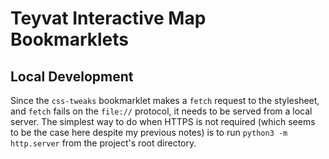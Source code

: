 # Teyvat Interactive Map Bookmarklets

## Local Development
Since the `css-tweaks` bookmarklet makes a `fetch` request to the stylesheet,
and `fetch` fails on the `file://` protocol, it needs to be served from a local
server. The simplest way to do when HTTPS is not required (which seems to be
the case here despite my previous notes) is to run `python3 -m http.server` from
the project's root directory.
